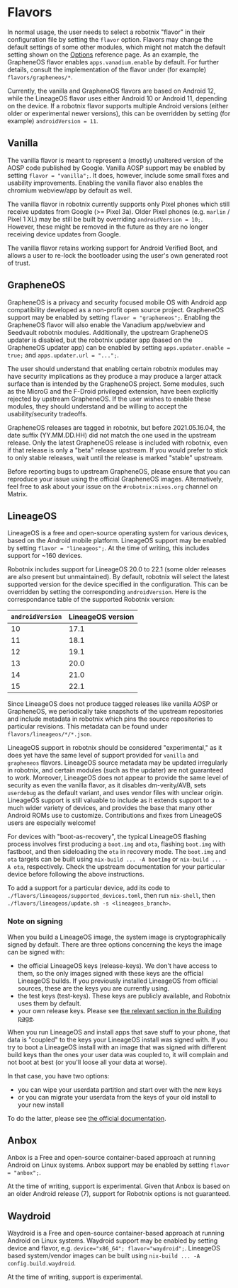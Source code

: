# Flavors

In normal usage, the user needs to select a robotnix "flavor" in their configuration file by setting the `flavor` option.
Flavors may change the default settings of some other modules, which might not match the default setting shown on the [Options](options.md) reference page.
As an example, the GrapheneOS flavor enables `apps.vanadium.enable` by default.
For further details, consult the implementation of the flavor under (for example) `flavors/grapheneos/*`.

Currently, the vanilla and GrapheneOS flavors are based on Android 12, while the LineageOS flavor uses either Android 10 or Android 11, depending on the device.
If a robotnix flavor supports multiple Android versions (either older or experimental newer versions),
this can be overridden by setting (for example) `androidVersion = 11`.

## Vanilla
The vanilla flavor is meant to represent a (mostly) unaltered version of the AOSP code published by Google.
Vanilla AOSP support may be enabled by setting `flavor = "vanilla";`.
It does, however, include some small fixes and usability improvements.
Enabling the vanilla flavor also enables the chromium webview/app by default as well.

The vanilla flavor in robotnix currently supports only Pixel phones which still receive updates from Google (>= Pixel 3a).
Older Pixel phones (e.g. `marlin` / Pixel 1 XL) may be still be built by overriding `androidVersion = 10;`.
However, these might be removed in the future as they are no longer receiving device updates from Google.

The vanilla flavor retains working support for Android Verified Boot,
and allows a user to re-lock the bootloader using the user's own generated root of trust.

## GrapheneOS
GrapheneOS is a privacy and security focused mobile OS with Android app compatibility developed as a non-profit open source project.
GrapheneOS support may be enabled by setting `flavor = "grapheneos";`.
Enabling the GrapheneOS flavor will also enable the Vanadium app/webview and Seedvault robotnix modules.
Additionally, the upstream GrapheneOS updater is disabled,
but the robotnix updater app (based on the GrapheneOS updater app) can be enabled by setting `apps.updater.enable = true;` and `apps.updater.url = "...";`.

The user should understand that enabling certain robotnix modules may have security implications as they produce a may produce a larger attack surface than is intended by the GrapheneOS project.
Some modules, such as the MicroG and the F-Droid privileged extension, have been explicitly rejected by upstream GrapheneOS.
If the user wishes to enable these modules, they should understand and be willing to accept the usability/security tradeoffs.

GrapheneOS releases are tagged in robotnix, but before 2021.05.16.04, the date suffix (YY.MM.DD.HH) did not match the one used in the upstream release.
Only the latest GrapheneOS release is included with robotnix, even if that release is only a "beta" release upstream.
If you would prefer to stick to only stable releases, wait until the release is marked "stable" upstream.

Before reporting bugs to upstream GrapheneOS, please ensure that you can reproduce your issue using the official GrapheneOS images.
Alternatively, feel free to ask about your issue on the `#robotnix:nixos.org` channel on Matrix.

## LineageOS
LineageOS is a free and open-source operating system for various devices, based on the Android mobile platform.
LineageOS support may be enabled by setting `flavor = "lineageos";`.
At the time of writing, this includes support for ~160 devices.

Robotnix includes support for LineageOS 20.0 to 22.1 (some older releases are also present but unmaintained).
By default, robotnix will select the latest supported version for the device specified in the configuration.
This can be overridden by setting the corresponding `androidVersion`. Here is the correspondance table of the supported Robotnix version:

`androidVersion` | LineageOS version
--- | ---
10 | 17.1
11 | 18.1
12 | 19.1
13 | 20.0
14 | 21.0
15 | 22.1

Since LineageOS does not produce tagged releases like vanilla AOSP or GrapheneOS,
we periodically take snapshots of the upstream repositories and include metadata in robotnix which pins the source repositories to particular revisions.
This metadata can be found under `flavors/lineageos/*/*.json`.

LineageOS support in robotnix should be considered "experimental," as it does yet have the same level of support provided for `vanilla` and `grapheneos` flavors.
LineageOS source metadata may be updated irregularly in robotnix, and certain modules (such as the updater) are not guaranteed to work.
Moreover, LineageOS does not appear to provide the same level of security as even the vanilla flavor, as it disables dm-verity/AVB, sets `userdebug` as the default variant, and uses vendor files with unclear origin.
LineageOS support is still valuable to include as it extends support to a much wider variety of devices, and provides the base that many other Android ROMs use to customize.
Contributions and fixes from LineageOS users are especially welcome!

For devices with "boot-as-recovery", the typical LineageOS flashing process involves first producing a `boot.img` and `ota`, flashing `boot.img` with fastboot, and then sideloading the `ota` in recovery mode.
The `boot.img` and `ota` targets can be built using `nix-build ... -A bootImg` or `nix-build ... -A ota`, respectively.
Check the upstream documentation for your particular device before following the above instructions.

To add a support for a particular device, add its code to `./flavors/lineageos/supported_devices.toml`, then run `nix-shell`, then `./flavors/lineageos/update.sh -s <lineageos_branch>`.

### Note on signing
When you build a LineageOS image, the system image is cryptographically signed by default. There are three options concerning the keys the image can be signed with:

- the official LineageOS keys (release-keys). We don't have access to them, so the only images signed with these keys are the official LineageOS builds. If you previously installed LineageOS from official sources, these are the keys you are currently using.
- the test keys (test-keys). These keys are publicly available, and Robotnix uses them by default.
- your own release keys. Please see [the relevant section in the Building page](../building.md#building-and-signing-releases).

When you run LineageOS and install apps that save stuff to your phone, that data is "coupled" to the keys your LineageOS install was signed with. If you try to boot a LineageOS install with an image that was signed with different build keys than the ones your user data was coupled to, it will complain and not boot at best (or you'll loose all your data at worse).

In that case, you have two options:

- you can wipe your userdata partition and start over with the new keys
- or you can migrate your userdata from the keys of your old install to your new install

To do the latter, please see [the official documentation](https://wiki.lineageos.org/signing_builds#using-a-script).

## Anbox
Anbox is a Free and open-source container-based approach at running Android on Linux systems.
Anbox support may be enabled by setting `flavor = "anbox";`.

At the time of writing, support is experimental.
Given that Anbox is based on an older Android release (7), support for Robotnix options is not guaranteed.

## Waydroid
Waydroid is a Free and open-source container-based approach at running Android on Linux systems.
Waydroid support may be enabled by setting device and flavor, e.g. `device="x86_64"; flavor="waydroid";`.
LineageOS based system/vendor images can be built using `nix-build ... -A config.build.waydroid`.

At the time of writing, support is experimental.

